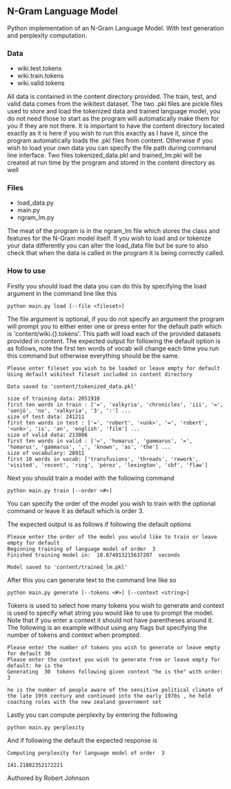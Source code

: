 <h2>N-Gram Language Model</h2>

Python implementation of an N-Gram Language Model.
With text generation and perplexity computation.

<h3>Data</h3>

- wiki.test.tokens
- wiki.train.tokens
- wiki.valid.tokens

All data is contained in the content directory provided.
The train, test, and valid data comes from the wikitext dataset.
The two .pkl files are pickle files used to store and load the tokenized
data and trained language model, you do not need those to start
as the program will automatically make them for you if they are not there.
It is important to have the content directory located exactly as it is
here if you wish to run this exactly as I have it, since the program automatically
loads the .pkl files from content. Otherwise if you wish to load
your own data you can specify the file path during command line interface.
Two files tokenized_data.pkl and trained_lm.pkl will be created at run time by the
program and stored in the content directory as well

<h3>Files</h3>

- load_data.py
- main.py
- ngram_lm.py

The meat of the program is in the ngram_lm file which stores the class and features
for the N-Gram model itself. If you wish to load and or tokenize your data differently you can
alter the load_data file but be sure to also check that when the data is called
in the program it is being correctly called.

<h3>How to use</h3>
Firstly you should load the data you can do this by specifying the load argument in
the command line like this

```commandline
python main.py load [--file <fileset>]
```
The file argument is optional, if you do not specify an argument
the program will prompt you to either enter one or press enter for the default path
which is 'content/wiki.{}.tokens'. This path will load each of the provided
datasets provided in content. The expected output for following the default
option is as follows, note the first ten words of vocab will change each time you run this
command but otherwise everything should be the same.

```commandline
Please enter fileset you wish to be loaded or leave empty for default 
Using default wikitext fileset included in content directory

Data saved to 'content/tokenized_data.pkl'

size of training data: 2051910
first ten words in train : ['=', 'valkyria', 'chronicles', 'iii', '=', 'senjō', 'no', 'valkyria', '3', ':'] ...
size of test data: 241211
first ten words in test : ['=', 'robert', '<unk>', '=', 'robert', '<unk>', 'is', 'an', 'english', 'film'] ...
size of valid data: 213886
first ten words in valid : ['=', 'homarus', 'gammarus', '=', 'homarus', 'gammarus', ',', 'known', 'as', 'the'] ...
size of vocabulary: 28911
first 10 words in vocab: ['transfusions', 'threads', 'rework', 'visited', 'recent', 'ring', 'pérez', 'lexington', 'sbf', 'flaw']

```

Next you should train a model with the following command

```commandline
python main.py train [--order <#>]
```
You can specify the order of the model you wish to train with the optional command
or leave it as default which is order 3.

The expected output is as follows if following the default options

```commandline
Please enter the order of the model you would like to train or leave empty for default 
Beginning training of language model of order  3
Finished training model in:  18.874913215637207  seconds

Model saved to 'content/trained_lm.pkl'
```
After this you can generate text to the command line like so

```commandline
python main.py generate [--tokens <#>] [--context <string>]
```
Tokens is used to select how many tokens you wish to generate and context is used 
to specify what string you would like to use to prompt the model. Note that if you 
enter a context it should not have parentheses around it. The following is an example
without using any flags but specifying the number of tokens and context when prompted.

```commandline
Please enter the number of tokens you wish to generate or leave empty for default 30
Please enter the context you wish to generate from or leave empty for default: he is the
Generating  30  tokens following given context "he is the" with order:  3 

he is the number of people aware of the sensitive political climate of the late 19th century and continued into the early 1970s , he held coaching roles with the new zealand government set
```
Lastly you can compute perplexity by entering the following

```commandline
python main.py perplexity
```
And if following the default the expected response is

```commandline
Computing perplexity for language model of order  3 

141.21882352172221
```
Authored by Robert Johnson
